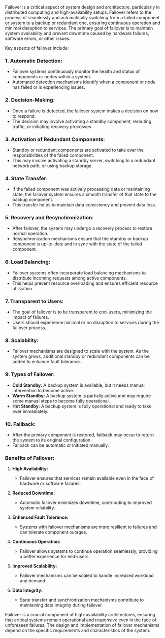 Failover is a critical aspect of system design and architecture, particularly in distributed computing and high-availability setups. Failover refers to the process of seamlessly and automatically switching from a failed component or system to a backup or redundant one, ensuring continuous operation and minimal disruption to services. The primary goal of failover is to maintain system availability and prevent downtime caused by hardware failures, software errors, or other issues.

Key aspects of failover include:

### 1. **Automatic Detection:**
   - Failover systems continuously monitor the health and status of components or nodes within a system.
   - Automated detection mechanisms identify when a component or node has failed or is experiencing issues.

### 2. **Decision-Making:**
   - Once a failure is detected, the failover system makes a decision on how to respond.
   - The decision may involve activating a standby component, rerouting traffic, or initiating recovery processes.

### 3. **Activation of Redundant Components:**
   - Standby or redundant components are activated to take over the responsibilities of the failed component.
   - This may involve activating a standby server, switching to a redundant network path, or using backup storage.

### 4. **State Transfer:**
   - If the failed component was actively processing data or maintaining state, the failover system ensures a smooth transfer of that state to the backup component.
   - This transfer helps to maintain data consistency and prevent data loss.

### 5. **Recovery and Resynchronization:**
   - After failover, the system may undergo a recovery process to restore normal operation.
   - Resynchronization mechanisms ensure that the standby or backup component is up-to-date and in sync with the state of the failed component.

### 6. **Load Balancing:**
   - Failover systems often incorporate load balancing mechanisms to distribute incoming requests among active components.
   - This helps prevent resource overloading and ensures efficient resource utilization.

### 7. **Transparent to Users:**
   - The goal of failover is to be transparent to end-users, minimizing the impact of failures.
   - Users should experience minimal or no disruption to services during the failover process.

### 8. **Scalability:**
   - Failover mechanisms are designed to scale with the system. As the system grows, additional standby or redundant components can be added to enhance fault tolerance.

### 9. **Types of Failover:**
   - **Cold Standby:** A backup system is available, but it needs manual intervention to become active.
   - **Warm Standby:** A backup system is partially active and may require some manual steps to become fully operational.
   - **Hot Standby:** A backup system is fully operational and ready to take over immediately.

### 10. **Failback:**
   - After the primary component is restored, failback may occur to return the system to its original configuration.
   - Failback can be automatic or initiated manually.

### Benefits of Failover:

1. **High Availability:**
   - Failover ensures that services remain available even in the face of hardware or software failures.

2. **Reduced Downtime:**
   - Automatic failover minimizes downtime, contributing to improved system reliability.

3. **Enhanced Fault Tolerance:**
   - Systems with failover mechanisms are more resilient to failures and can tolerate component outages.

4. **Continuous Operation:**
   - Failover allows systems to continue operation seamlessly, providing a better experience for end-users.

5. **Improved Scalability:**
   - Failover mechanisms can be scaled to handle increased workload and demand.

6. **Data Integrity:**
   - State transfer and synchronization mechanisms contribute to maintaining data integrity during failover.

Failover is a crucial component of high-availability architectures, ensuring that critical systems remain operational and responsive even in the face of unforeseen failures. The design and implementation of failover mechanisms depend on the specific requirements and characteristics of the system.
